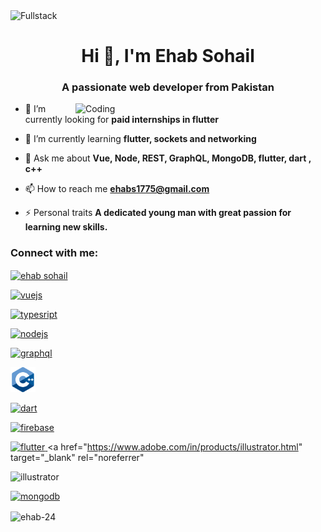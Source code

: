 <img align="stretch" alt="Fullstack" width="1200" src="https://www.wingstechsolutions.com/wp-content/uploads/2022/03/full-stack-development.gif">
<h1 align="center">Hi 👋, I'm Ehab Sohail</h1>
<h3 align="center">A passionate web developer from Pakistan</h3>
<img align="right" alt="Coding" width="400" src="https://camo.githubusercontent.com/c1dcb74cc1c1835b1d716f5051499a2814c683c806b15f04b0eba492863703e9/68747470733a2f2f63646e2e6472696262626c652e636f6d2f75736572732f3733303730332f73637265656e73686f74732f363538313234332f6176656e746f2e676966">


- 🔭 I’m currently looking for **paid internships in flutter**

- 🌱 I’m currently learning **flutter, sockets and networking**



- 💬 Ask me about **Vue, Node, REST, GraphQL, MongoDB, flutter, dart , c++**

- 📫 How to reach me **ehabs1775@gmail.com**

- ⚡ Personal traits **A dedicated young man with great passion for learning new skills.**

<h3 align="left">Connect with me:</h3>
<p align="left">
<a href="https://linkedin.com/in/ehab sohail" target="blank"><img align="center" src="https://raw.githubusercontent.com/rahuldkjain/github-profile-readme-generator/master/src/images/icons/Social/linked-in-alt.svg" alt="ehab sohail" height="30" width="40" /></a>
<p align="left">

<a href="https://vuejs.org/" target="_blank" rel="noreferrer">
  
  <img
    src="https://www.vectorlogo.zone/logos/vuejs/vuejs-icon.svg"
    alt="vuejs"
    width="40"
    height="40"
  />
</a>
<a href="https://www.typescriptlang.org/" target="_blank" rel="noreferrer">
  
  <img
    src="https://www.vectorlogo.zone/logos/typescriptlang/typescriptlang-icon.svg"
    alt="typesript"
    width="40"
    height="40"
  />
</a>
<a href="https://www.nodejs.org/" target="_blank" rel="noreferrer">
  
  <img
    src="https://www.vectorlogo.zone/logos/nodejs/nodejs-icon.svg"
    alt="nodejs"
    width="40"
    height="40"
  />
</a>
<a href="https://www.graphql.org/" target="_blank" rel="noreferrer">
  
  <img
    src="https://www.vectorlogo.zone/logos/graphql/graphql-icon.svg"
    alt="graphql"
    width="40"
    height="40"
  />
</a>
<a href="https://www.w3schools.com/cpp/" target="_blank" rel="noreferrer">
  
  <img
    src="https://raw.githubusercontent.com/devicons/devicon/master/icons/cplusplus/cplusplus-original.svg"
    alt="cplusplus"
    width="40"
    height="40"
  />
</a>
<a href="https://dart.dev" target="_blank" rel="noreferrer">
  
  <img
    src="https://www.vectorlogo.zone/logos/dartlang/dartlang-icon.svg"
    alt="dart"
    width="40"
    height="40"
  />
</a>
<a href="https://firebase.google.com/" target="_blank" rel="noreferrer">
  
  <img
    src="https://www.vectorlogo.zone/logos/firebase/firebase-icon.svg"
    alt="firebase"
    width="40"
    height="40"
  />
</a>
<a href="https://flutter.dev" target="_blank" rel="noreferrer">
  
  <img
    src="https://www.vectorlogo.zone/logos/flutterio/flutterio-icon.svg"
    alt="flutter"
    width="40"
    height="40"
  />
</a>
<a
  href="https://www.adobe.com/in/products/illustrator.html"
  target="_blank"
  rel="noreferrer"
>
  
  <img
    src="https://www.vectorlogo.zone/logos/adobe_illustrator/adobe_illustrator-icon.svg"
    alt="illustrator"
    width="40"
    height="40"
  />
</a>
<a href="https://www.google.com/aclk?sa=l&ai=DChcSEwi_nZT7oKb-AhUxkGgJHQBwDjEYABABGgJ3Zg&sig=AOD64_0Yg4pFBzjOttjyF1Z6xjPwOYBDHw&adurl&ved=2ahUKEwit2o37oKb-AhXHUaQEHQgXDwYQqyQoAHoECAYQCw" target="_blank" rel="noreferrer">
  
  <img
    src="https://www.vectorlogo.zone/logos/mongodb/mongodb-icon.svg"
    alt="mongodb"
    width="40"
    height="40"
  />
</a>
</p>



<p><img align="center" src="https://github-readme-stats.vercel.app/api/top-langs?username=ehab-24&show_icons=true&locale=en&layout=compact" alt="ehab-24" /></p>
